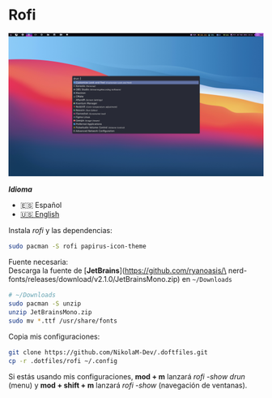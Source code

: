 # Rofi

![Rofi](./rofi.png)

**_Idioma_**

- 🇪🇸 Español
- [🇺🇸 English](https://github.com/NikolaM-Dev/.doftfiles/tree/main/rofi)

Instala _rofi_ y las dependencias:

```sh
sudo pacman -S rofi papirus-icon-theme
```
Fuente necesaria:
<br>
Descarga la fuente de [**JetBrains**](https://github.com/ryanoasis/\
nerd-fonts/releases/download/v2.1.0/JetBrainsMono.zip) en `~/Downloads`

```sh
# ~/Downloads
sudo pacman -S unzip
unzip JetBrainsMono.zip
sudo mv *.ttf /usr/share/fonts
```
Copia mis configuraciones:

```bash
git clone https://github.com/NikolaM-Dev/.doftfiles.git
cp -r .dotfiles/rofi ~/.config
```

Si estás usando mis configuraciones, **mod + m** lanzará
_rofi -show drun_ (menu) y **mod + shift + m** lanzará _rofi -show_
(navegación de ventanas).